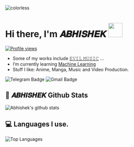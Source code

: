 ![colorless](https://telegra.ph/file/8ed87bbef70bbef9182a8.jpg)

# Hi there, I'm 𝑨𝑩𝑯𝑰𝑺𝑯𝑬𝑲 <img src="https://raw.githubusercontent.com/MartinHeinz/MartinHeinz/master/wave.gif" width="45px">
[![Profile views](https://gpvc.arturio.dev/Abhishek79799)](https://github.com/Abhishek79799)                                                                                                                  
- Some of my works include [𝙴𝚅𝙸𝙻 𝙼𝚄𝚂𝙸𝙲](https://t.me/Kiritos_music_bot) ...
- I’m currently learning [Machine Learning](https://machinelearning.org.in/)
- Stuff I like: Anime, Manga, Music and Video Production.

![Telegram Badge](https://img.shields.io/badge/-𝑨𝑩𝑯𝑰𝑺𝑯𝑬𝑲-1ca0f1?style=flat-square&logo=telegram&logoColor=white&link=https://t.me/Abhishek_xD)
![Gmail Badge](https://img.shields.io/badge/-Ak4029634@gmail.com-c14438?style=flat-square&logo=Gmail&logoColor=white&link=mailto:Ak4029634@gmail.com)

## 🎯 **𝑨𝑩𝑯𝑰𝑺𝑯𝑬𝑲 Github Stats**
![Abhishek's github stats](https://github-readme-stats.vercel.app/api?username=Abhishek79799&show_icons=true&theme=tokyonight)

## 💻 **Languages I use.**

![Top Languages](https://github-readme-stats.vercel.app/api/top-langs/?username=Abhishek79799&custom_title=Languages:-%20PYTHON%20C++%20DJANGO%20NUMPY%20%20PANDAS%20%20MATPLOTLIB%20%20SEABORN%20%20SCIKITLEARN%20:3&theme=tokyonight&hide_border=true)
